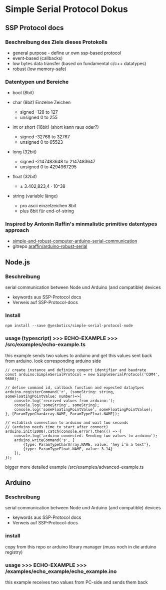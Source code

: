 # Simple Serial Protocol Dokus

## SSP Protocol docs

### Beschreibung des Ziels dieses Protokolls
* general purpose - define ur own ssp-based protocol
* event-based (callbacks)
* low bytes data transfer (based on fundamental c/c++ datatypes)
* robust (low memory-safe)

### Datentypen und Bereiche

* bool (8bit)

* char (8bit) Einzelne Zeichen
    * signed -128 to 127
    * unsigned 0 to 255

* int or short (16bit) (short kann raus oder?)
    * signed -32768 to 32767
    * unsigned 0 to 65523 

* long (32bit)
    * signed -2147483648 to 2147483647
    * unsigned 0 to 4294967295
    
* float (32bit)
    * ± 3.402,823,4 · 10^38

* string (variable länge)
    * pro ascii einzelzeichen 8bit
    * plus 8bit für end-of-string

### Inspired by Antonin Raffin's minmalistic primitive datentypes approach
* [simple-and-robust-computer-arduino-serial-communication](https://medium.com/@araffin/simple-and-robust-computer-arduino-serial-communication-f91b95596788)
* gitrepo [araffin/arduino-robust-serial](https://github.com/araffin/arduino-robust-serial)


## Node.js

### Beschreibung
serial communication between Node und Arduino (and compatible) devices
* keywords aus SSP-Protocol docs
* Verweis auf SSP-Protocol-docs

### Install
`npm install --save @yesbotics/simple-serial-protocol-node`
 
### usage (typescript) >>> ECHO-EXAMPLE >>> <lib root>/src/examples/echo-example.ts
this example sends two values to arduino and get this values sent back from arduino. look corresponding arduino side
```
// create instance and defining comport identifier and baudrate
const arduino:SimpleSerialProtocol = new SimpleSerialProtocol('COM4', 9600);

// define command id, callback function and expected dataytpes
arduino.registerCommand('r', (someString: string, someFloatingPointValue: number)=>{
    console.log('received values from arduino:');
    console.log('someString', someString);
    console.log('someFloatingPointValue', someFloatingPointValue);
}, [ParamTypeCharArray.NAME, ParamTypeFloat.NAME]);

// establish connection to arduino and wait two seconds
// (arduino needs time to start after connect)
arduino.init(2000).catch(console.error).then(() => {
    console.log('arduino connected. Sending two values to arduino');
    arduino.writeCommand('s', [
        {type: ParamTypeCharArray.NAME, value: 'hey i'm a text'},
        {type: ParamTypeFloat.NAME, value: 3.14}
    ]);
});
```
bigger more detailed example <lib root>/src/examples/advanced-example.ts

## Arduino

### Beschreibung
serial communication between Node und Arduino (and compatible) devices
* keywords aus SSP-Protocol docs
* Verweis auf SSP-Protocol-docs

### install
copy from this repo or arduino library manager (muss noch in die arduino registry)

### usage  >>> ECHO-EXAMPLE >>> <lib root>/examples/echo_example/echo_example.ino
this example receives two values from PC-side and sends them back



